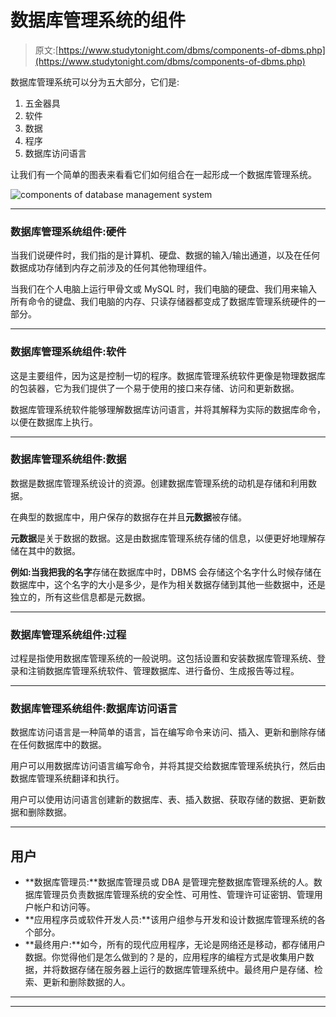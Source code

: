 # 数据库管理系统的组件

> 原文:[https://www.studytonight.com/dbms/components-of-dbms.php](https://www.studytonight.com/dbms/components-of-dbms.php)

数据库管理系统可以分为五大部分，它们是:

1.  五金器具
2.  软件
3.  数据
4.  程序
5.  数据库访问语言

让我们有一个简单的图表来看看它们如何组合在一起形成一个数据库管理系统。

![components of database management system](../Images/efd75fddf57e1c4c3a4136075b99412a.png)

* * *

### 数据库管理系统组件:硬件

当我们说硬件时，我们指的是计算机、硬盘、数据的输入/输出通道，以及在任何数据成功存储到内存之前涉及的任何其他物理组件。

当我们在个人电脑上运行甲骨文或 MySQL 时，我们电脑的硬盘、我们用来输入所有命令的键盘、我们电脑的内存、只读存储器都变成了数据库管理系统硬件的一部分。

* * *

### 数据库管理系统组件:软件

这是主要组件，因为这是控制一切的程序。数据库管理系统软件更像是物理数据库的包装器，它为我们提供了一个易于使用的接口来存储、访问和更新数据。

数据库管理系统软件能够理解数据库访问语言，并将其解释为实际的数据库命令，以便在数据库上执行。

* * *

### 数据库管理系统组件:数据

数据是数据库管理系统设计的资源。创建数据库管理系统的动机是存储和利用数据。

在典型的数据库中，用户保存的数据存在并且**元数据**被存储。

**元数据**是关于数据的数据。这是由数据库管理系统存储的信息，以便更好地理解存储在其中的数据。

**例如:**当我把我的**名字**存储在数据库中时，DBMS 会存储这个名字什么时候存储在数据库中，这个名字的大小是多少，是作为相关数据存储到其他一些数据中，还是独立的，所有这些信息都是元数据。

* * *

### 数据库管理系统组件:过程

过程是指使用数据库管理系统的一般说明。这包括设置和安装数据库管理系统、登录和注销数据库管理系统软件、管理数据库、进行备份、生成报告等过程。

* * *

### 数据库管理系统组件:数据库访问语言

数据库访问语言是一种简单的语言，旨在编写命令来访问、插入、更新和删除存储在任何数据库中的数据。

用户可以用数据库访问语言编写命令，并将其提交给数据库管理系统执行，然后由数据库管理系统翻译和执行。

用户可以使用访问语言创建新的数据库、表、插入数据、获取存储的数据、更新数据和删除数据。

* * *

## 用户

*   **数据库管理员:**数据库管理员或 DBA 是管理完整数据库管理系统的人。数据库管理员负责数据库管理系统的安全性、可用性、管理许可证密钥、管理用户帐户和访问等。
*   **应用程序员或软件开发人员:**该用户组参与开发和设计数据库管理系统的各个部分。
*   **最终用户:**如今，所有的现代应用程序，无论是网络还是移动，都存储用户数据。你觉得他们是怎么做到的？是的，应用程序的编程方式是收集用户数据，并将数据存储在服务器上运行的数据库管理系统中。最终用户是存储、检索、更新和删除数据的人。

* * *

* * *